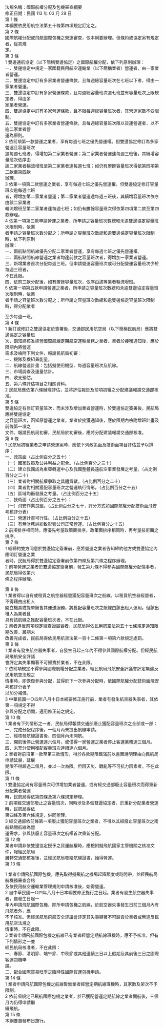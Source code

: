 法規名稱：國際航權分配及包機審查綱要  
修正日期：民國 113 年 03 月 28 日  
第 1 條  
本綱要依民用航空法第五十條第四項規定訂定之。  
第 2 條  
國際航權分配或飛航國際包機之營運審查，依本綱要辦理。但條約或協定另有規定者，從其規  
定。  
第 3 條  
1 雙邊通航協定（以下簡稱雙邊協定）之國際航權分配，依下列原則辦理：  
一、雙邊協定中規定一家國籍民用航空運輸業（以下簡稱業者）營運者，由一家業者營運。  
二、雙邊協定中訂有多家業者營運條款，且每週總容量班次在七班以下者，得由一家業者營運。  
三、雙邊協定中訂有多家營運條款，且每週總容量班次逾七班並有容量班次上限規定者，得由多  
家業者營運。  
四、雙邊協定中訂有多家營運條款，且不限每週總容量班次者，其營運家數不受限制。  
五、雙邊協定中訂有多家業者營運條款，且每週總容量班次限以貨運營運者，以不逾二家業者營  
運為原則。  
2 依前項第一款營運之業者，享有每週七班之優先營運權。但雙邊協定修訂為多家營運且容量班次  
逾每週七班者，得增加第二家業者營運；第二家業者營運達每週三班後，其續增容量班次依序由  
該二家業者輪流增班至第二家業者達每週七班；如仍有賸餘容量班次得依第四項第二款至第四款  
辦理。  
3 依第一項第二款營運之業者，享有每週七班之優先營運權。但雙邊協定修訂容量班次逾每週七班  
者，得增加第二家業者營運；第二家業者營運達每週三班後，其續增容量班次依序由該二家業者  
輪流增班至第二家業者達每週七班；如仍有賸餘容量班次得依第四項第二款至第四款辦理。  
4 依第一項第三款申請營運之業者，所申請之容量班次數總和未逾雙邊協定容量班次限制時，依業  
者申請之容量班次數分配之；所申請之容量班次數總和逾雙邊協定容量班次限制時，依下列原則  
辦理：  
一、兩航點間航線優先分配二家業者營運，享有每週七班之優先營運權。  
二、兩航點間航線營運之業者均達前款之容量班次者，得增加一家業者營運。  
三、新增業者首次分配每週三班。但申請營運容量班次或可分配營運容量班次少於每週三班者，  
不在此限。  
四、依前三款分配後，如有賸餘容量班次，依序由該等業者輪流增班。  
5 依第一項第五款申請營運之業者，所申請之容量班次數總和未逾雙邊協定容量班次限制時，依業  
者申請之容量班次數分配之；所申請之容量班次數總和逾雙邊協定容量班次限制時，得分配業者  


至少每週一班。  
第 4 條  
1 新訂或修訂之雙邊協定於簽署後，交通部民用航空局（以下簡稱民航局）應將雙邊協定之容量班  
次，函知經核准經營國際航線定期航空運輸業務之業者，業者於接獲通知後，應於限期內將營運  
需求及檢附下列文件，報請民航局初審：  
一、機隊及機組員能量。  
二、航線營運計畫：包括擬使用機型、每週容量班次及航線。  
三、市場調查及運量估計。  
四、收支預估。  
五、第六條評估項目之相關資料。  
2 民航局應依第六條辦理評估，並將評估報告及前項初審之分配建議報請交通部核准。  
第 5 條  
雙邊協定有修訂容量班次，而未涉及增加業者營運時，於雙邊協定簽署後，民航局應將雙邊協定  
之容量班次，函知原營運之業者，業者於接獲通知後，應於限期內檢附增班計畫及前條第一項之  
文件，報請民航局初審，民航局於初審後，應將分配建議報請交通部核准。  
第 6 條  
1 民航局初審業者之申請營運案時，應依下列政策面及技術面項目評估並予以排序：  
一、政策面（占比例百分之五十）：  
（一）國家政策及公共利益之配合。（占比例百分之三十）  
（二）建立我國成為東亞轉運中心及我國整體長遠航空事業發展之考量。（占比例百分之二十）  
（三）業者對相關航權爭取之具體貢獻。（占比例百分之二十）  
（四）業者對相關獲配容量班次之營運執行情形。（占比例百分之十五）  
（五）區域均衡發展之考量。（占比例百分之十五）  
二、技術面（占比例百分之五十）：  
（一）飛安作業良窳。（占比例百分之七十，評分方式如國際航權分配技術面飛安考核評分表）  
（二）營運計畫可行性。（占比例百分之十五）  
（三）有無財務糾紛致影響公司正常營運。（占比例百分之十五）  
2 前項排序相同時，應優先考量政策面排序，政策面排序相同時，再考量技術面之排序。  
第 7 條  
1 經締約雙方同意於雙邊協定簽署前，應將營運之業者告知締約他方或雙邊協定內應明訂營運之業  
者時，民航局得於雙邊協定簽署前依第四條及第六條之程序辦理。  
2 前項營運之業者於雙邊協定簽署前，發生第九條不得參與國際航權分配情事者，民航局得依第六  
條之程序辦理。  


第 8 條  
1 業者得以自有或租賃之航空器經營獲配容量班次之航線。以租賃航空器經營者，不得藉由出租人  
開立機票或提單銷售其運送服務，將獲配容量班次之航線由該出租人運用。但該出租人為業者且  
具有該航線之獲配容量班次者，不在此限。  
2 業者違反前項規定經查證屬實者，民航局得依民用航空法第五十七條規定通知限期改善，屆期未  
改善完成者，民航局得依民用航空法第一百十二條第一項第六款規定處罰。  
第 9 條  
1 業者有發生航空器失事者，自發生日起三年內不得參與國際航權分配。但經民航局飛航安全評議  
會評定其失事顯著不可歸責於業者，不在此限。  
2 依前項規定不得參與國際航權分配之業者，經民航局飛航安全評議會評定無違反民用航空法規之  
情事時，即恢復參與分配，並得於下一次參與分配時，依國際航權分配技術面飛安考核評分表予  
以加分補償。  
3 中華民國一○四年八月十日本綱要修正施行前，業者有發生航空器失事者，其依第一項規定不得  
參與分配之期間，適用修正前之規定。  
第 10 條  
1 業者有下列情形之一者，民航局得報請交通部廢止獲配容量班次之全部或一部：  
一、完成分配程序後，一個月內未提出航線申請。  
二、經核發航線證書後，四個月內未開航。  
三、開航後停止營運達六個月，或僅得一家營運之業者停止客運業務達三個月。  
四、未充分使用獲配容量班次連續達六個月。  
2 業者對前項第一款至第三款情形，得於各款期限屆滿前以書面說明理由向民航局申請延展，延展  
期限不得超過二個月，並以一次為限。但因天災、戰亂等不可抗力因素者，不在此限。  
第 11 條  
1 雙邊協定尚有容量班次可供增加業者營運，或有經交通部廢止容量班次而得重新分配業者營運  
時，民航局得依第四條及第六條規定辦理。  
2 前項經交通部廢止之容量班次，同時涉及多個雙邊協定者，於重新分配業者營運時，民航局得依  
第四條及第六條規定，併同辦理。  
3 經交通部依前條第一項廢止獲配容量班次之業者，不得以其經廢止容量班次之兩航點間航線為營  
運需求，參與該廢止容量班次之航權首次重新分配。  
第 12 條  
業者申請非依雙邊協定授予之貨運航權時，應檢附擬飛航國家主管機關之核准文件，報經民航局  
層轉交通部核准後，並經民航局發給航線證書，始得營運。  
第 13 條  


1 業者申請飛航國際包機，應先取得擬飛航之機場起降額度或時間帶，並經民航局航機務審查合格  
及依民用航空運輸業管理規則申請核准後，始得營運。  
2 自中華民國一○四年八月十日本綱要修正施行之日起，業者有發生航空器失事者，自發生日起一  
年內申請飛航國際包機，除所申請包機之航線，於航空器失事發生日前三個月內有飛航者外，應  
不予核准。但經民航局飛航安全評議會評定其失事顯著不可歸責於業者或無違反民用航空法規之  
情事時，不在此限。  
3 業者申請飛航國際包機之航線已有業者經營定期航線班機時，應不予核准。但有下列情形之一並  
經民航局核准者，不在此限：  
一、春節、清明節、端午節、中秋節或其他連續三日以上假期及其前後三日之國際客運包機申  
請。  
二、配合國際貿易旺季之臨時性國際貨運包機申請。  
第 14 條  
1 業者申請飛航國際包機之航線暫無業者經營定期航線班機時，其家數及架次不予限制。  
2 依前項規定已飛航國際包機之業者，於已獲配營運定期航線之業者開航後，三個月內仍得申請繼  
續飛航。  
第 15 條  
本綱要自發布日施行。  


